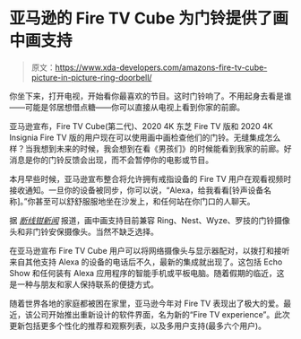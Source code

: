 # 亚马逊的 Fire TV Cube 为门铃提供了画中画支持

> 原文：<https://www.xda-developers.com/amazons-fire-tv-cube-picture-in-picture-ring-doorbell/>

你坐下来，打开电视，开始看你最喜欢的节目。这时门铃响了。不用起身去看是谁——可能是邻居想借点糖——你可以直接从电视上看到你家的前廊。

亚马逊宣布，Fire TV Cube(第二代)、2020 4K 东芝 Fire TV 版和 2020 4K Insignia Fire TV 版的用户现在可以使用画中画检查他们的门铃。无缝集成怎么样？当我想到未来的时候，我会想到在看《男孩们》的时候能看到我家的前廊。好消息是你的门铃反馈会出现，而不会暂停你的电影或节目。

本月早些时候，亚马逊宣布整合将允许拥有戒指设备的 Fire TV 用户在观看视频时接收通知。一旦你的设备被同步，你可以说，“Alexa，给我看看[铃声设备名称]。”你甚至可以舒舒服服地坐在沙发上，和任何站在你门口的人聊天。

据 [*断线钳新闻*](https://www.cordcuttersnews.com/amazon-adds-picture-in-picture-support-to-fire-tv-cube-with-ring-doorbells/) 报道，画中画支持目前兼容 Ring、Nest、Wyze、罗技的门铃摄像头和非门铃安保摄像头。当然不缺乏选择。

在亚马逊宣布 Fire TV Cube 用户可以将网络摄像头与显示器配对，以拨打和接听来自其他支持 Alexa 的设备的电话后不久，最新的集成就出现了。这包括 Echo Show 和任何装有 Alexa 应用程序的智能手机或平板电脑。随着假期的临近，这是一种与朋友和家人保持联系的便捷方式。

随着世界各地的家庭都被困在家里，亚马逊今年对 Fire TV 表现出了极大的爱。最近，该公司开始推出重新设计的软件界面，名为新的“Fire TV experience”。此次更新包括更多个性化的推荐和观察列表，以及多用户支持(最多六个用户)。